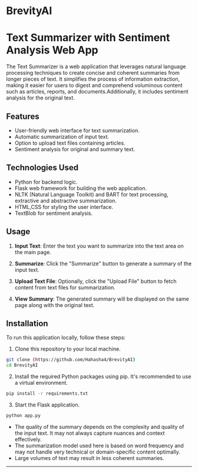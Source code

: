 # BrevityAI

# Text Summarizer with Sentiment Analysis Web App

The Text Summarizer is a web application that leverages natural language processing techniques to create concise and coherent summaries from longer pieces of text. It simplifies the process of information extraction, making it easier for users to digest and comprehend voluminous content such as articles, reports, and documents.Additionally, it includes sentiment analysis for the original text.

## Features

- User-friendly web interface for text summarization.
- Automatic summarization of input text.
- Option to upload text files containing articles.
- Sentiment analysis for original and summary text.

## Technologies Used

- Python for backend logic.
- Flask web framework for building the web application.
- NLTK (Natural Language Toolkit) and BART for text processing, extractive and abstractive summarization.
- HTML,CSS for styling the user interface.
- TextBlob for sentiment analysis.

## Usage

1. **Input Text**: Enter the text you want to summarize into the text area on the main page.

2. **Summarize**: Click the "Summarize" button to generate a summary of the input text.

3. **Upload Text File**: Optionally, click the "Upload File" button to fetch content from text files for summarization.

4. **View Summary**: The generated summary will be displayed on the same page along with the original text.

## Installation

To run this application locally, follow these steps:

1. Clone this repository to your local machine.

```bash
git clone (https://github.com/Hahasha4/BrevityAI)
cd BrevityAI
```
2. Install the required Python packages using pip. It's recommended to use a virtual environment.

```bash
pip install -r requirements.txt
```

3. Start the Flask application.

```bash
python app.py
```


- The quality of the summary depends on the complexity and quality of the input text. It may not always capture nuances and context effectively.
- The summarization model used here is based on word frequency and may not handle very technical or domain-specific content optimally.
- Large volumes of text may result in less coherent summaries.
---

